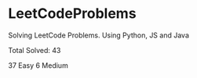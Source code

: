 # LeetCodeProblems
Solving LeetCode Problems. Using Python, JS and Java    

Total Solved: 43

37 Easy
6 Medium 



